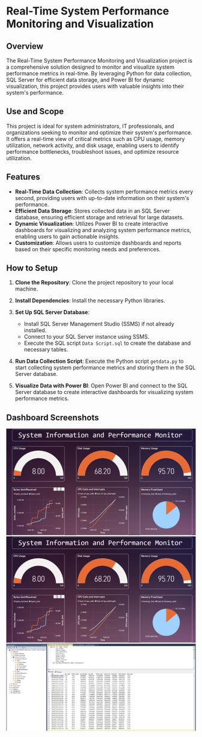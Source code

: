 # Real-Time System Performance Monitoring and Visualization

## Overview

The Real-Time System Performance Monitoring and Visualization project is a comprehensive solution designed to monitor and visualize system performance metrics in real-time. By leveraging Python for data collection, SQL Server for efficient data storage, and Power BI for dynamic visualization, this project provides users with valuable insights into their system's performance.

## Use and Scope

This project is ideal for system administrators, IT professionals, and organizations seeking to monitor and optimize their system's performance. It offers a real-time view of critical metrics such as CPU usage, memory utilization, network activity, and disk usage, enabling users to identify performance bottlenecks, troubleshoot issues, and optimize resource utilization.

## Features

- **Real-Time Data Collection**: Collects system performance metrics every second, providing users with up-to-date information on their system's performance.
- **Efficient Data Storage**: Stores collected data in an SQL Server database, ensuring efficient storage and retrieval for large datasets.
- **Dynamic Visualization**: Utilizes Power BI to create interactive dashboards for visualizing and analyzing system performance metrics, enabling users to gain actionable insights.
- **Customization**: Allows users to customize dashboards and reports based on their specific monitoring needs and preferences.

## How to Setup

1. **Clone the Repository**: Clone the project repository to your local machine.

2. **Install Dependencies**: Install the necessary Python libraries.

3. **Set Up SQL Server Database**:
   - Install SQL Server Management Studio (SSMS) if not already installed.
   - Connect to your SQL Server instance using SSMS.
   - Execute the SQL script `Data Script.sql` to create the database and necessary tables.

4. **Run Data Collection Script**: Execute the Python script `getdata.py` to start collecting system performance metrics and storing them in the SQL Server database.

5. **Visualize Data with Power BI**: Open Power BI and connect to the SQL Server database to create interactive dashboards for visualizing system performance metrics.

## Dashboard Screenshots

[![Dashboard Screenshot 1](dashboard_screenshot_1.png)](dashboard_screenshot_1.png)
[![Dashboard Screenshot 2](dashboard_screenshot_1.png)](dashboard_screenshot_1.png)
[![SSMS Screenshot](SSMS_screenshot_1.png)](SSMS_screenshot_1.png)
